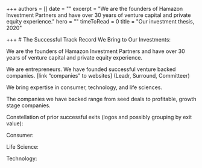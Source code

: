 +++
authors = []
date = ""
excerpt = "We are the founders of Hamazon Investment Partners and have over 30 years of venture capital and private equity experience."
hero = ""
timeToRead = 0
title = "Our investment thesis, 2020"

+++
\# The Successful Track Record We Bring to Our Investments:

We are the founders of Hamazon Investment Partners and have over 30 years of venture capital and private equity experience.

We are entrepreneurs.  We have founded successful venture backed companies. \[link “companies” to websites\] (Leadr, Surround, Committeer)

We bring expertise in consumer, technology, and life sciences.

The companies we have backed range from seed deals to profitable, growth stage companies.

Constellation of prior successful exits (logos and possibly grouping by exit value):

Consumer:

Life Science: 

Technology: